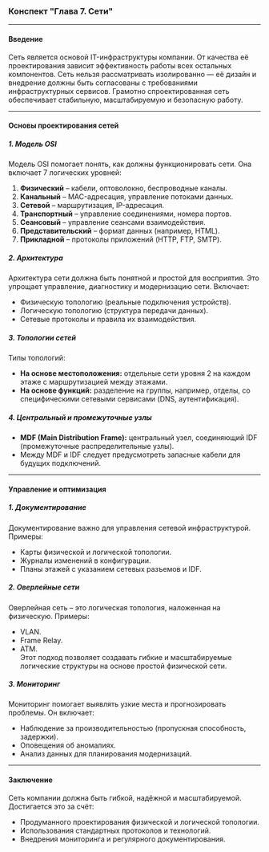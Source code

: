 ### Конспект "Глава 7. Сети"

---

#### **Введение**
Сеть является основой IT-инфраструктуры компании. От качества её проектирования зависит эффективность работы всех остальных компонентов. Сеть нельзя рассматривать изолированно — её дизайн и внедрение должны быть согласованы с требованиями инфраструктурных сервисов. Грамотно спроектированная сеть обеспечивает стабильную, масштабируемую и безопасную работу.

---

#### **Основы проектирования сетей**

##### **1. Модель OSI**
Модель OSI помогает понять, как должны функционировать сети. Она включает 7 логических уровней:
1. **Физический** – кабели, оптоволокно, беспроводные каналы.
2. **Канальный** – MAC-адресация, управление потоками данных.
3. **Сетевой** – маршрутизация, IP-адресация.
4. **Транспортный** – управление соединениями, номера портов.
5. **Сеансовый** – управление сеансами взаимодействия.
6. **Представительский** – формат данных (например, HTML).
7. **Прикладной** – протоколы приложений (HTTP, FTP, SMTP).

##### **2. Архитектура**
Архитектура сети должна быть понятной и простой для восприятия. Это упрощает управление, диагностику и модернизацию сети. Включает:
- Физическую топологию (реальные подключения устройств).
- Логическую топологию (структура передачи данных).
- Сетевые протоколы и правила их взаимодействия.

##### **3. Топологии сетей**
Типы топологий:
- **На основе местоположения:** отдельные сети уровня 2 на каждом этаже с маршрутизацией между этажами.
- **На основе функций:** разделение на группы, например, отделы, со специфическими сетевыми сервисами (DNS, аутентификация).

##### **4. Центральный и промежуточные узлы**
- **MDF (Main Distribution Frame):** центральный узел, соединяющий IDF (промежуточные распределительные узлы).
- Между MDF и IDF следует предусмотреть запасные кабели для будущих подключений.

---

#### **Управление и оптимизация**

##### **1. Документирование**
Документирование важно для управления сетевой инфраструктурой. Примеры:
- Карты физической и логической топологии.
- Журналы изменений в конфигурации.
- Планы этажей с указанием сетевых разъемов и IDF.

##### **2. Оверлейные сети**
Оверлейная сеть – это логическая топология, наложенная на физическую. Примеры:
- VLAN.
- Frame Relay.
- ATM.  
Этот подход позволяет создавать гибкие и масштабируемые логические структуры на основе простой физической сети.

##### **3. Мониторинг**
Мониторинг помогает выявлять узкие места и прогнозировать проблемы. Он включает:
- Наблюдение за производительностью (пропускная способность, задержки).
- Оповещения об аномалиях.
- Анализ данных для планирования модернизаций.

---

#### **Заключение**
Сеть компании должна быть гибкой, надёжной и масштабируемой. Достигается это за счёт:
- Продуманного проектирования физической и логической топологии.
- Использования стандартных протоколов и технологий.
- Внедрения мониторинга и регулярного документирования.
